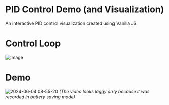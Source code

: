 # PID Control Demo (and Visualization)
An interactive PID control visualization created using Vanilla JS.

# Control Loop
![image](https://github.com/StrixROX/PID-Controller-Demo/assets/40167899/0c35cc8b-92a7-4615-a54f-b54812ff12c8)

# Demo
![2024-06-04 08-55-20](https://github.com/StrixROX/PID-Controller-Demo/assets/40167899/801453a5-2c14-4403-977d-0a81daaf048a)
_(The video looks laggy only because it was recorded in battery saving mode)_
